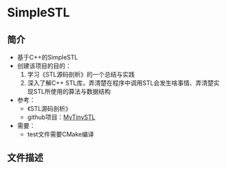 # SimpleSTL

## 简介
+ 基于C++的SimpleSTL
+ 创建该项目的目的：
	1. 学习《STL源码剖析》的一个总结与实践
	2. 深入了解C++ STL库，弄清楚在程序中调用STL会发生啥事情、弄清楚实现STL所使用的算法与数据结构
+ 参考：
	+ 《STL源码剖析》
	+ github项目：[MyTinySTL](https://github.com/Alinshans/MyTinySTL) 
+ 需要：
	+ test文件需要CMake编译
 
## 文件描述
